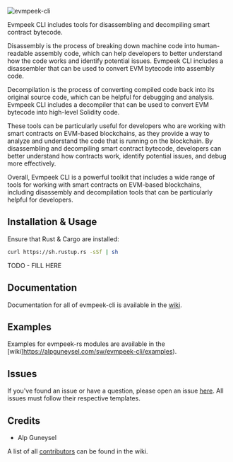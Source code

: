 
![evmpeek-cli](./preview.png?raw=true)

Evmpeek CLI includes tools for disassembling and decompiling smart contract bytecode.

Disassembly is the process of breaking down machine code into human-readable assembly code, which can help developers to better understand how the code works and identify potential issues. Evmpeek CLI includes a disassembler that can be used to convert EVM bytecode into assembly code.

Decompilation is the process of converting compiled code back into its original source code, which can be helpful for debugging and analysis. Evmpeek CLI includes a decompiler that can be used to convert EVM bytecode into high-level Solidity code.

These tools can be particularly useful for developers who are working with smart contracts on EVM-based blockchains, as they provide a way to analyze and understand the code that is running on the blockchain. By disassembling and decompiling smart contract bytecode, developers can better understand how contracts work, identify potential issues, and debug more effectively.

Overall, Evmpeek CLI is a powerful toolkit that includes a wide range of tools for working with smart contracts on EVM-based blockchains, including disassembly and decompilation tools that can be particularly helpful for developers.
## Installation & Usage

Ensure that Rust & Cargo are installed:

```bash
curl https://sh.rustup.rs -sSf | sh
```

TODO - FILL HERE
## Documentation

Documentation for all of evmpeek-cli is available in the [wiki](https://alpguneysel.com/sw/evmpeek-cli).

## Examples

Examples for evmpeek-rs modules are available in the [wiki]https://alpguneysel.com/sw/evmpeek-cli/examples).


## Issues

If you've found an issue or have a question, please open an issue [here](https://alpguneysel.com/sw/evmpeek-cli/issues). All issues must follow their respective templates.

## Credits
- Alp Guneysel

A list of all [contributors](https://alpguneysel.com/sw/evmpeek-cli/wiki/contributors) can be found in the wiki.